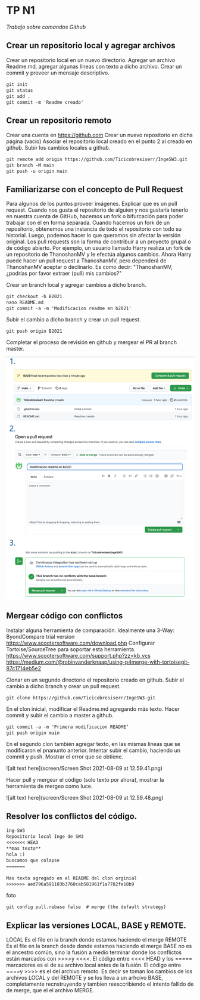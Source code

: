 # TP N1

_Trabajo sobre comandos Github_

## Crear un repositorio local y agregar archivos
Crear un repositorio local en un nuevo directorio.
Agregar un archivo Readme.md, agregar algunas líneas con texto a dicho archivo.
Crear un commit y proveer un mensaje descriptivo.

```
git init
git status
git add .
git commit -m 'Readme creado'
```

## Crear un repositorio remoto
Crear una cuenta en https://github.com
Crear un nuevo repositorio en dicha página (vacío)
Asociar el repositorio local creado en el punto 2 al creado en github.
Subir los cambios locales a github.


```
git remote add origin https://github.com/Ticicobresiserr/IngeSW3.git
git branch -M main
git push -u origin main
```

## Familiarizarse con el concepto de Pull Request
Para algunos de los puntos proveer imágenes.
Explicar que es un pull request.
Cuando nos gusta el repositorio de alguien y nos gustaría tenerlo en nuestra cuenta de GitHub, hacemos un fork o bifurcación para poder trabajar con él en forma separada.
Cuando hacemos un fork de un repositorio, obtenemos una instancia de todo el repositorio con todo su historial. Luego, podemos hacer lo que queramos sin afectar la versión original.
Los pull requests son la forma de contribuir a un proyecto grupal o de código abierto.
Por ejemplo, un usuario llamado Harry realiza un fork de un repositorio de ThanoshanMV y le efectúa algunos cambios. Ahora Harry puede hacer un pull request a ThanoshanMV, pero dependerá de ThanoshanMV aceptar o declinarlo. Es como decir: "ThanoshanMV, ¿podrías por favor extraer (pull) mis cambios?"


Crear un branch local y agregar cambios a dicho branch.
```
git checkout -b B2021
nano README.md
git commit -a -m 'Modificacion readme en b2021'
```

Subir el cambio a dicho branch y crear un pull request.
```
git push origin B2021
```
Completar el proceso de revisión en github y mergear el PR al branch master.

![alt text here](https://github.com/Ticicobresiserr/ing-software-3/blob/main/screen/Screen%20Shot%202021-08-09%20at%2012.59.10.png)

## Mergear código con conflictos
Instalar alguna herramienta de comparación. Idealmente una 3-Way:
ByondCompare trial version https://www.scootersoftware.com/download.php
Configurar Tortoise/SourceTree para soportar esta herramienta.
https://www.scootersoftware.com/support.php?zz=kb_vcs
https://medium.com/@robinvanderknaap/using-p4merge-with-tortoisegit-87c1714eb5e2


Clonar en un segundo directorio el repositorio creado en github.
Subir el cambio a dicho branch y crear un pull request.
```
git clone https://github.com/Ticicobresiserr/IngeSW3.git
```
En el clon inicial, modificar el Readme.md agregando más texto.
Hacer commit y subir el cambio a master a github.
```
git commit -a -m 'Primera modificacion README’
git push origin main
```

En el segundo clon también agregar texto, en las mismas líneas que se modificaron el pnanunto anterior.
Intentar subir el cambio, haciendo un commit y push. Mostrar el error que se obtiene.

![alt text here](screen/Screen Shot 2021-08-09 at 12.59.41.png)

Hacer pull y mergear el código (solo texto por ahora), mostrar la herramienta de mergeo como luce.

![alt text here](screen/Screen Shot 2021-08-09 at 12.59.48.png)

## Resolver los conflictos del código.

```
ing-SW3
Repositorio local Inge de SW3 
<<<<<<< HEAD
**mas texto**
hola :)
buscamos que colapse
=======

Mas texto agregado en el README del clon orginial
>>>>>>> aed796a591103b3760cab581961f1a7782fe18b9
```

foto

```
git config pull.rebase false  # merge (the default strategy)
```

## Explicar las versiones LOCAL, BASE y REMOTE.
LOCAL Es el file en la branch donde estamos haciendo el merge
REMOTE Es el file en la branch desde donde estamos haciendo el merge
BASE no es el ancestro común, sino la fusión a medio terminar donde los conflictos están marcados con >>>>y <<<<.
El código entre <<<< HEAD y los ===== marcadores es el de su archivo local antes de la fusión.
El código entre ====y >>>> <branch name>es el del archivo remoto.
Es decir se toman los cambios de los archivos LOCAL y del REMOTE y se los lleva a un arhcivo BASE, completamente recnstruyendo y tambien reesccribiendo el intento fallido de de merge, que el el archivo MERGE.

